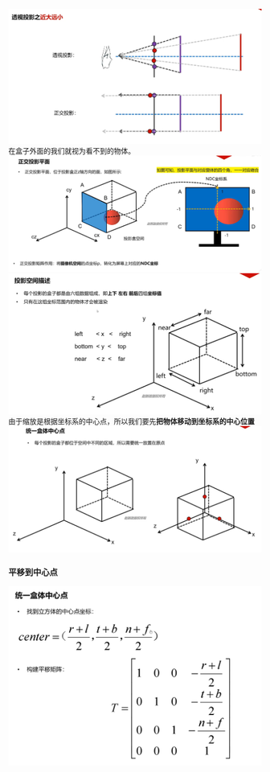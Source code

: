 ![输入图片说明](/imgs/2024-11-02/SKjmPkNGHvDO3avf.png)
在盒子外面的我们就视为看不到的物体。
![输入图片说明](/imgs/2024-11-02/TLJtOSGJDG9bW5Yu.png)![输入图片说明](/imgs/2024-11-02/3ZBjs4E8VkrQAUD3.png)
由于缩放是根据坐标系的中心点，所以我们要先**把物体移动到坐标系的中心位置**
![输入图片说明](/imgs/2024-11-02/XN3OChcHxH1lwEJf.png)
### 平移到中心点
![输入图片说明](/imgs/2024-11-02/StscMZrYpJHNJ0jk.png)
<!--stackedit_data:
eyJoaXN0b3J5IjpbMTU4NzAzNDYzNSwxMjY5OTgwMzkxXX0=
-->